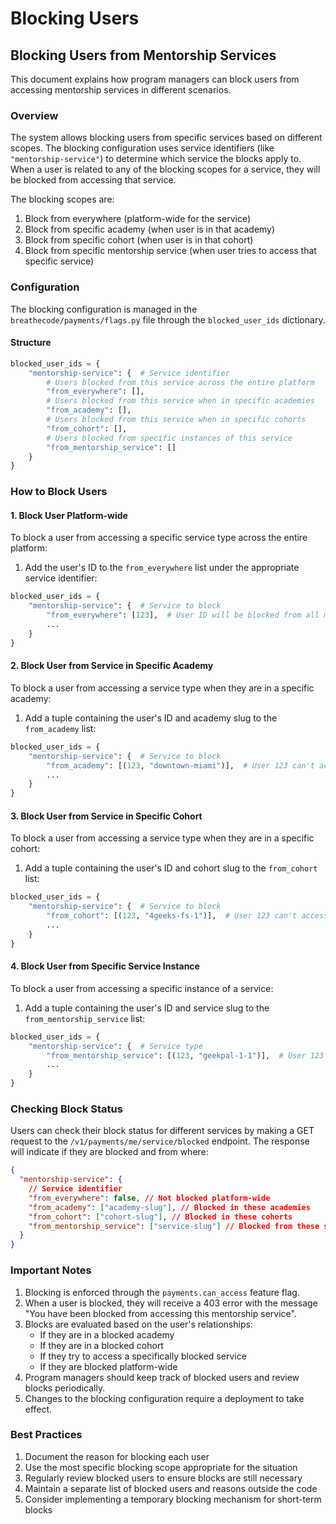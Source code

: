 # Blocking Users

## Blocking Users from Mentorship Services

This document explains how program managers can block users from accessing mentorship services in different scenarios.

### Overview

The system allows blocking users from specific services based on different scopes. The blocking configuration uses service identifiers (like `"mentorship-service"`) to determine which service the blocks apply to. When a user is related to any of the blocking scopes for a service, they will be blocked from accessing that service.

The blocking scopes are:

1. Block from everywhere (platform-wide for the service)
2. Block from specific academy (when user is in that academy)
3. Block from specific cohort (when user is in that cohort)
4. Block from specific mentorship service (when user tries to access that specific service)

### Configuration

The blocking configuration is managed in the `breathecode/payments/flags.py` file through the `blocked_user_ids` dictionary.

#### Structure

```python
blocked_user_ids = {
    "mentorship-service": {  # Service identifier
        # Users blocked from this service across the entire platform
        "from_everywhere": [],
        # Users blocked from this service when in specific academies
        "from_academy": [],
        # Users blocked from this service when in specific cohorts
        "from_cohort": [],
        # Users blocked from specific instances of this service
        "from_mentorship_service": []
    }
}
```

### How to Block Users

#### 1. Block User Platform-wide

To block a user from accessing a specific service type across the entire platform:

1. Add the user's ID to the `from_everywhere` list under the appropriate service identifier:

```python
blocked_user_ids = {
    "mentorship-service": {  # Service to block
        "from_everywhere": [123],  # User ID will be blocked from all mentorship services
        ...
    }
}
```

#### 2. Block User from Service in Specific Academy

To block a user from accessing a service type when they are in a specific academy:

1. Add a tuple containing the user's ID and academy slug to the `from_academy` list:

```python
blocked_user_ids = {
    "mentorship-service": {  # Service to block
        "from_academy": [(123, "downtown-miami")],  # User 123 can't access mentorship services in downtown-miami academy
        ...
    }
}
```

#### 3. Block User from Service in Specific Cohort

To block a user from accessing a service type when they are in a specific cohort:

1. Add a tuple containing the user's ID and cohort slug to the `from_cohort` list:

```python
blocked_user_ids = {
    "mentorship-service": {  # Service to block
        "from_cohort": [(123, "4geeks-fs-1")],  # User 123 can't access mentorship services in 4geeks-fs-1 cohort
        ...
    }
}
```

#### 4. Block User from Specific Service Instance

To block a user from accessing a specific instance of a service:

1. Add a tuple containing the user's ID and service slug to the `from_mentorship_service` list:

```python
blocked_user_ids = {
    "mentorship-service": {  # Service type
        "from_mentorship_service": [(123, "geekpal-1-1")],  # User 123 can't access the geekpal-1-1 service specifically
        ...
    }
}
```

### Checking Block Status

Users can check their block status for different services by making a GET request to the `/v1/payments/me/service/blocked` endpoint. The response will indicate if they are blocked and from where:

```json
{
  "mentorship-service": {
    // Service identifier
    "from_everywhere": false, // Not blocked platform-wide
    "from_academy": ["academy-slug"], // Blocked in these academies
    "from_cohort": ["cohort-slug"], // Blocked in these cohorts
    "from_mentorship_service": ["service-slug"] // Blocked from these specific services
  }
}
```

### Important Notes

1. Blocking is enforced through the `payments.can_access` feature flag.
2. When a user is blocked, they will receive a 403 error with the message "You have been blocked from accessing this mentorship service".
3. Blocks are evaluated based on the user's relationships:
   - If they are in a blocked academy
   - If they are in a blocked cohort
   - If they try to access a specifically blocked service
   - If they are blocked platform-wide
4. Program managers should keep track of blocked users and review blocks periodically.
5. Changes to the blocking configuration require a deployment to take effect.

### Best Practices

1. Document the reason for blocking each user
2. Use the most specific blocking scope appropriate for the situation
3. Regularly review blocked users to ensure blocks are still necessary
4. Maintain a separate list of blocked users and reasons outside the code
5. Consider implementing a temporary blocking mechanism for short-term blocks
